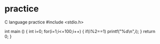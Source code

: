 # practice
C language practice
#include <stdio.h>

int main ()
{
	int i=0;
for(i=1;i<=100;i++)
    {
	if(i%2==1)
		printf("%d\n",i);
    }
 return 0;
}
